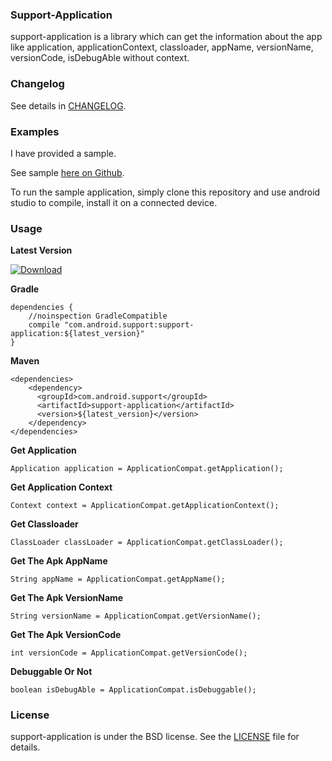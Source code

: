 ### Support-Application

support-application is a library which can get the information about the app like application, applicationContext, classloader, appName, versionName, versionCode, isDebugAble without context.


### Changelog

See details in [CHANGELOG](https://github.com/lizhangqu/support-application/blob/master/CHANGELOG.md).

### Examples

I have provided a sample.

See sample [here on Github](https://github.com/lizhangqu/support-application/tree/master/app).

To run the sample application, simply clone this repository and use android studio to compile, install it on a connected device.

### Usage

**Latest Version**

[ ![Download](https://api.bintray.com/packages/lizhangqu/maven/support-application/images/download.svg) ](https://bintray.com/lizhangqu/maven/support-application/_latestVersion)


**Gradle**

```
dependencies {
    //noinspection GradleCompatible
    compile "com.android.support:support-application:${latest_version}"
}
```

**Maven**

```
<dependencies>
    <dependency>
      <groupId>com.android.support</groupId>
      <artifactId>support-application</artifactId>
      <version>${latest_version}</version>
    </dependency>
</dependencies>
```

**Get Application**

```
Application application = ApplicationCompat.getApplication();                   
```

**Get Application Context**

```
Context context = ApplicationCompat.getApplicationContext();                   
```

**Get Classloader**

```
ClassLoader classLoader = ApplicationCompat.getClassLoader();              
```

**Get The Apk AppName**

```
String appName = ApplicationCompat.getAppName();
```

**Get The Apk VersionName**

```
String versionName = ApplicationCompat.getVersionName();
```

**Get The Apk VersionCode**

```
int versionCode = ApplicationCompat.getVersionCode();
```

**Debuggable Or Not**

```
boolean isDebugAble = ApplicationCompat.isDebuggable();
```

### License

support-application is under the BSD license. See the [LICENSE](https://github.com/lizhangqu/support-application/blob/master/LICENSE) file for details.